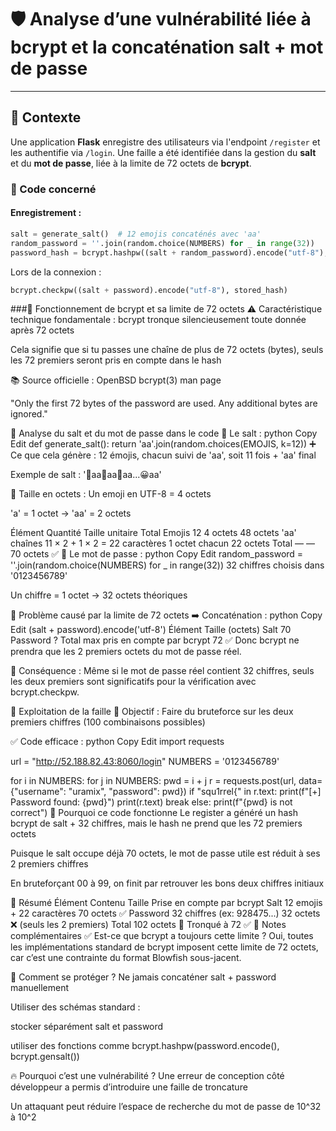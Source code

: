 # 🛡️ Analyse d’une vulnérabilité liée à bcrypt et la concaténation salt + mot de passe

---

## 📌 Contexte

Une application **Flask** enregistre des utilisateurs via l'endpoint `/register` et les authentifie via `/login`. Une faille a été identifiée dans la gestion du **salt** et du **mot de passe**, liée à la limite de 72 octets de **bcrypt**.

### 🧱 Code concerné

#### Enregistrement :
```python
salt = generate_salt()  # 12 emojis concaténés avec 'aa'
random_password = ''.join(random.choice(NUMBERS) for _ in range(32))
password_hash = bcrypt.hashpw((salt + random_password).encode("utf-8"), bcrypt.gensalt())
```
Lors de la connexion : 
```python
bcrypt.checkpw((salt + password).encode("utf-8"), stored_hash)
```

###🔐 Fonctionnement de bcrypt et sa limite de 72 octets
⚠️ Caractéristique technique fondamentale :
bcrypt tronque silencieusement toute donnée après 72 octets

Cela signifie que si tu passes une chaîne de plus de 72 octets (bytes), seuls les 72 premiers seront pris en compte dans le hash

📚 Source officielle : OpenBSD bcrypt(3) man page

"Only the first 72 bytes of the password are used. Any additional bytes are ignored."

🧪 Analyse du salt et du mot de passe dans le code
🔣 Le salt :
python
Copy
Edit
def generate_salt():
    return 'aa'.join(random.choices(EMOJIS, k=12))
➕ Ce que cela génère :
12 émojis, chacun suivi de 'aa', soit 11 fois + 'aa' final

Exemple de salt : '🍁aa🍄aa🎵aa...😀aa'

🧮 Taille en octets :
Un emoji en UTF-8 = 4 octets

'a' = 1 octet → 'aa' = 2 octets

Élément	Quantité	Taille unitaire	Total
Emojis	12	4 octets	48 octets
'aa' chaînes	11 × 2 + 1 × 2 = 22 caractères	1 octet chacun	22 octets
Total	—	—	70 octets ✅
🔢 Le mot de passe :
python
Copy
Edit
random_password = ''.join(random.choice(NUMBERS) for _ in range(32))
32 chiffres choisis dans '0123456789'

Un chiffre = 1 octet → 32 octets théoriques

🔧 Problème causé par la limite de 72 octets
➡️ Concaténation :
python
Copy
Edit
(salt + password).encode('utf-8')
Élément	Taille (octets)
Salt	70
Password	?
Total max pris en compte par bcrypt	72
✅ Donc bcrypt ne prendra que les 2 premiers octets du mot de passe réel.

🧨 Conséquence :
Même si le mot de passe réel contient 32 chiffres, seuls les deux premiers sont significatifs pour la vérification avec bcrypt.checkpw.

🧰 Exploitation de la faille
🎯 Objectif :
Faire du bruteforce sur les deux premiers chiffres (100 combinaisons possibles)

✅ Code efficace :
python
Copy
Edit
import requests

url = "http://52.188.82.43:8060/login"
NUMBERS = '0123456789'

for i in NUMBERS:
    for j in NUMBERS:
        pwd = i + j
        r = requests.post(url, data={"username": "uramix", "password": pwd})
        if "squ1rrel{" in r.text:
            print(f"[+] Password found: {pwd}")
            print(r.text)
            break
        else:
            print(f"{pwd} is not correct")
🧠 Pourquoi ce code fonctionne
Le register a généré un hash bcrypt de salt + 32 chiffres, mais le hash ne prend que les 72 premiers octets

Puisque le salt occupe déjà 70 octets, le mot de passe utile est réduit à ses 2 premiers chiffres

En bruteforçant 00 à 99, on finit par retrouver les bons deux chiffres initiaux

📌 Résumé
Élément	Contenu	Taille	Prise en compte par bcrypt
Salt	12 emojis + 22 caractères	70 octets	✅
Password	32 chiffres (ex: 928475...)	32 octets	❌ (seuls les 2 premiers)
Total	102 octets	🔻 Tronqué à 72	✅
🧾 Notes complémentaires
✅ Est-ce que bcrypt a toujours cette limite ?
Oui, toutes les implémentations standard de bcrypt imposent cette limite de 72 octets, car c’est une contrainte du format Blowfish sous-jacent.

🔎 Comment se protéger ?
Ne jamais concaténer salt + password manuellement

Utiliser des schémas standard :

stocker séparément salt et password

utiliser des fonctions comme bcrypt.hashpw(password.encode(), bcrypt.gensalt())

🔥 Pourquoi c’est une vulnérabilité ?
Une erreur de conception côté développeur a permis d’introduire une faille de troncature

Un attaquant peut réduire l’espace de recherche du mot de passe de 10^32 à 10^2


